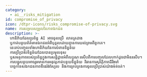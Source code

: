 ```yaml
---
category:
  - ai__risks_mitigation
id: compromise_of_privacy
icon: /dtpr-icons/risks_compromise-of-privacy.svg
name: ការសម្របសម្រួលនៃភាពឯកជន
description: >-
  ហានិភ័យដែលប្រព័ន្ធ AI អាចចូលប្រើ លាតត្រដាង
  ឬកាត់បន្ថយព័ត៌មានឯកជនអំពីបុគ្គលដោយគ្មានការយល់ព្រមពីពួកគេ។
  នេះរាប់បញ្ចូលទាំងហានិភ័យនៃការបំពានទិន្នន័យ
  ការប្រើប្រាស់ទិន្នន័យដែលបានប្រមូលខុស
  ឬសមត្ថភាពរបស់ប្រព័ន្ធក្នុងការសន្និដ្ឋានអំពីលក្ខណៈរសើបពីការបញ្ចូលដែលហាក់ដូចជាមិនរសើប។
  ការបន្ធូរបន្ថយអាចរួមមានការអនុវត្តកាត់បន្ថយទិន្នន័យ វិធានការសុវត្ថិភាពដ៏រឹងមាំ
  បច្ចេកទេសឯកជនភាពឌីផេរ៉ង់ស្យែល និងការគ្រប់គ្រងការចូលប្រើប្រាស់យ៉ាងម៉ត់ចត់។
---
```


